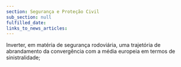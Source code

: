 ```yaml
---
section: Segurança e Proteção Civil
sub_section: null
fulfilled_date:
links_to_news_articles:
---
```


Inverter, em matéria de segurança rodoviária, uma trajetória de abrandamento da convergência com a média europeia em termos de sinistralidade;